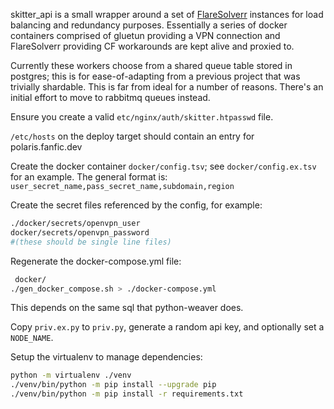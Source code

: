 skitter_api is a small wrapper around a set of [FlareSolverr](https://github.com/FlareSolverr/FlareSolverr) instances for load
balancing and redundancy purposes. Essentially a series of docker containers
comprised of gluetun providing a VPN connection and FlareSolverr providing CF
workarounds are kept alive and proxied to.

Currently these workers choose from a shared queue table stored in postgres;
this is for ease-of-adapting from a previous project that was trivially
shardable. This is far from ideal for a number of reasons. There's an initial
effort to move to rabbitmq queues instead.

Ensure you create a valid `etc/nginx/auth/skitter.htpasswd` file.

`/etc/hosts` on the deploy target should contain an entry for polaris.fanfic.dev


Create the docker container `docker/config.tsv`; see `docker/config.ex.tsv` for an
example. The general format is:
	`user_secret_name,pass_secret_name,subdomain,region`

Create the secret files referenced by the config, for example:
```sh
./docker/secrets/openvpn_user
docker/secrets/openvpn_password
#(these should be single line files)
```

Regenerate the docker-compose.yml file:
```sh
 docker/
./gen_docker_compose.sh > ./docker-compose.yml
```

This depends on the same sql that python-weaver does.

Copy `priv.ex.py` to `priv.py`, generate a random api key, and optionally set a
`NODE_NAME`.


Setup the virtualenv to manage dependencies:
```sh
python -m virtualenv ./venv
./venv/bin/python -m pip install --upgrade pip
./venv/bin/python -m pip install -r requirements.txt
```
